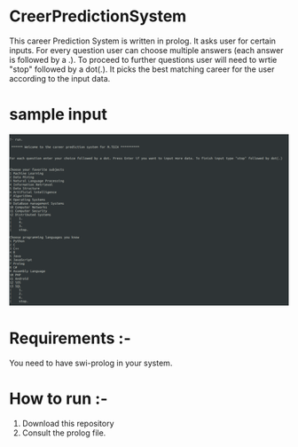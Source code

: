# CreerPredictionSystem
This career Prediction System is written in prolog. It asks user for certain inputs. For every question user can choose multiple answers (each answer is followed by a .). To proceed to further questions user will need to wrtie "stop" followed by a dot(.). It picks the best matching career for the user according to the input data.

# sample input
<img src="/sample.png" alt="Koa middleware framework for nodejs"/>

# Requirements :-

You need to have swi-prolog in your system.

# How to run :-
1.  Download this repository
2.  Consult the prolog file.
